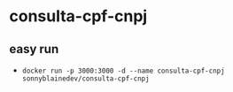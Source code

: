 # consulta-cpf-cnpj

## easy run
- `docker run -p 3000:3000 -d --name consulta-cpf-cnpj sonnyblainedev/consulta-cpf-cnpj`